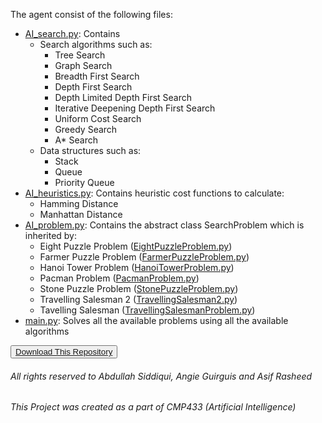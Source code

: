 The agent consist of the following files:
- [AI_search.py](AI_search.py): Contains 
  - Search algorithms such as:
    - Tree Search
    - Graph Search
    - Breadth First Search
    - Depth First Search
    - Depth Limited Depth First Search
    - Iterative Deepening Depth First Search
    - Uniform Cost Search
    - Greedy Search
    - A* Search</br>
  - Data structures such as:
    - Stack
    - Queue
    - Priority Queue
- [AI_heuristics.py](AI_heuristics.py): Contains heuristic cost functions to calculate:
  - Hamming Distance
  - Manhattan Distance
- [AI_problem.py](AI_problem.py): Contains the abstract class SearchProblem which is inherited by:
  - Eight Puzzle Problem ([EightPuzzleProblem.py](EightPuzzleProblem.py))
  - Farmer Puzzle Problem ([FarmerPuzzleProblem.py](FarmerPuzzleProblem.py))
  - Hanoi Tower Problem ([HanoiTowerProblem.py](HanoiTowerProblem.py))
  - Pacman Problem ([PacmanProblem.py](PacmanProblem.py))
  - Stone Puzzle Problem ([StonePuzzleProblem.py](StonePuzzleProblem.py))
  - Travelling Salesman 2 ([TravellingSalesman2.py](TravellingSalesman2.py))
  - Tavelling Salesman ([TravellingSalesmanProblem.py](TravellingSalesmanProblem.py))
- [main.py](main.py): Solves all the available problems using all the available algorithms

<button><a href='https://github.com/asifrasheed6/Search-Based-Agent/archive/master.zip'>Download This Repository</a></button>

###### All rights reserved to Abdullah Siddiqui, Angie Guirguis and Asif Rasheed
###### This Project was created as a part of CMP433 (Artificial Intelligence)
